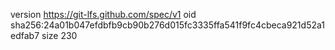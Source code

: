 version https://git-lfs.github.com/spec/v1
oid sha256:24a01b047efdbfb9cb90b276d015fc3335ffa541f9fc4cbeca921d52a1edfab7
size 230
